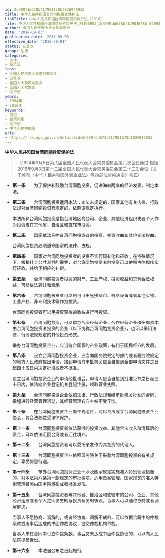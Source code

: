 ```yaml
---
id: 2c909fdd678bf17901678bf826940933
title: 中华人民共和国台湾同胞投资保护法
LinkTitle: 中华人民共和国台湾同胞投资保护法（2016）
file: 中华人民共和国台湾同胞投资保护法_20160903_2c909fdd678bf17901678bf826940933.docx
author: 全国人民代表大会常务委员会
date: '2016-09-03'
publication_date: '2016-09-03'
effective_date: '2016-10-01'
status: 已修改
group: 法律
categories:
- 法律
- 经济法
tags:
- 全国人民代表大会常务委员会
- 已修改
- 全国人大及其常委会
- 全国人大常委会
- 保护法
years:
- 1994年
- 2016年
keywords:
- 投资
- 台湾同胞
- 保护法
- 中华人民共和国
urls:
- https://flk.npc.gov.cn/detail?id=2c909fdd678bf17901678bf826940933
---
```


**中华人民共和国台湾同胞投资保护法**

> （1994年3月5日第八届全国人民代表大会常务委员会第六次会议通过 根据2016年9月3日第十二届全国人民代表大会常务委员会第二十二次会议《关于修改〈中华人民共和国外资企业法〉等四部法律的决定》修正）

- **第一条**　　为了保护和鼓励台湾同胞投资，促进海峡两岸的经济发展，制定本法。

- **第二条**　　台湾同胞投资适用本法；本法未规定的，国家其他有关法律、行政法规对台湾同胞投资有规定的，依照该规定执行。

  本法所称台湾同胞投资是指台湾地区的公司、企业、其他经济组织或者个人作为投资者在其他省、自治区和直辖市投资。

- **第三条**　　国家依法保护台湾同胞投资者的投资、投资收益和其他合法权益。

  台湾同胞投资必须遵守国家的法律、法规。

- **第四条**　　国家对台湾同胞投资者的投资不实行国有化和征收；在特殊情况下，根据社会公共利益的需要，对台湾同胞投资者的投资可以依照法律程序实行征收，并给予相应的补偿。

- **第五条**　　台湾同胞投资者投资的财产、工业产权、投资收益和其他合法权益，可以依法转让和继承。

- **第六条**　　台湾同胞投资者可以用可自由兑换货币、机器设备或者其他实物、工业产权、非专利技术等作为投资。

  台湾同胞投资者可以用投资获得的收益进行再投资。

- **第七条**　　台湾同胞投资，可以举办合资经营企业、合作经营企业和全部资本由台湾同胞投资者投资的企业（以下统称台湾同胞投资企业），也可以采用法律、行政法规规定的其他投资形式。

  举办台湾同胞投资企业，应当符合国家的产业政策，有利于国民经济的发展。

- **第八条**　　设立台湾同胞投资企业，应当向国务院规定的部门或者国务院规定的地方人民政府提出申请，接到申请的审批机关应当自接到全部申请文件之日起四十五日内决定批准或者不批准。

  设立台湾同胞投资企业的申请经批准后，申请人应当自接到批准证书之日起三十日内，依法向企业登记机关登记注册，领取营业执照。

- **第九条**　　台湾同胞投资企业依照法律、行政法规和经审批机关批准的合同、章程进行经营管理活动，其经营管理的自主权不受干涉。

- **第十条**　　在台湾同胞投资企业集中的地区，可以依法成立台湾同胞投资企业协会，其合法权益受法律保护。

- **第十一条**　　台湾同胞投资者依法获得的投资收益、其他合法收入和清算后的资金，可以依法汇回台湾或者汇往境外。

- **第十二条**　　台湾同胞投资者可以委托亲友作为其投资的代理人。

- **第十三条**　　台湾同胞投资企业依照国务院关于鼓励台湾同胞投资的有关规定，享受优惠待遇。

- **第十四条**　　举办台湾同胞投资企业不涉及国家规定实施准入特别管理措施的，对本法第八条第一款规定的审批事项，适用备案管理。国家规定的准入特别管理措施由国务院发布或者批准发布。

- **第十五条**　　台湾同胞投资者与其他省、自治区和直辖市的公司、企业、其他经济组织或者个人之间发生的与投资有关的争议，当事人可以通过协商或者调解解决。

  当事人不愿协商、调解的，或者经协商、调解不成的，可以依据合同中的仲裁条款或者事后达成的书面仲裁协议，提交仲裁机构仲裁。

  当事人未在合同中订立仲裁条款，事后又未达成书面仲裁协议的，可以向人民法院提起诉讼。

- **第十六条**　　本法自公布之日起施行。
